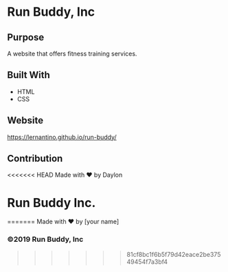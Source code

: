 # Run Buddy, Inc

## Purpose
A website that offers fitness training services. 

## Built With
* HTML
* CSS

## Website
https://lernantino.github.io/run-buddy/

## Contribution
<<<<<<< HEAD
Made with ❤️ by Daylon 
# Run Buddy Inc.
=======
Made with ❤️ by [your name]

### ©️2019 Run Buddy, Inc 
>>>>>>> 81cf8bc1f6b5f79d42eace2be37549454f7a3bf4
